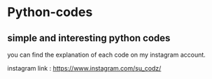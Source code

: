 # Python-codes
## simple and interesting python codes

you can find the explanation of each code on my instagram account. 

instagram link : https://www.instagram.com/su_codz/
